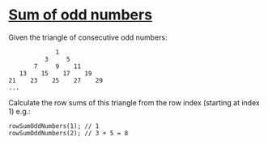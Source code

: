 # [Sum of odd numbers](https://www.codewars.com/kata/sum-of-odd-numbers "https://www.codewars.com/kata/55fd2d567d94ac3bc9000064")

Given the triangle of consecutive odd numbers:

```
             1
          3     5
       7     9    11
   13    15    17    19
21    23    25    27    29
...
```

Calculate the row sums of this triangle from the row index (starting at index 1) e.g.:
```
rowSumOddNumbers(1); // 1
rowSumOddNumbers(2); // 3 + 5 = 8
```